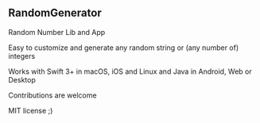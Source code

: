 ## RandomGenerator

Random Number Lib and App

Easy to customize and generate any random string or (any number of) integers

Works with Swift 3+ in macOS, iOS and Linux and Java in Android, Web or Desktop

Contributions are welcome

MIT license ;)
